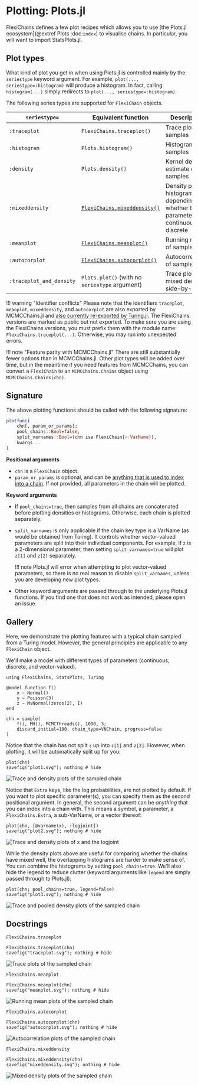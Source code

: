# Plotting: Plots.jl

FlexiChains defines a few plot recipes which allows you to use [the Plots.jl ecosystem](@extref Plots :doc:`index`) to visualise chains.
In particular, you will want to import StatsPlots.jl.

## Plot types

What kind of plot you get in when using Plots.jl is controlled mainly by the `seriestype` keyword argument.
For example, `plot(..., seriestype=:histogram)` will produce a histogram.
In fact, calling `histogram(...)` simply redirects to `plot(..., seriestype=:histogram)`.

The following series types are supported for `FlexiChain` objects.

| `seriestype=`            | Equivalent function                            | Description                                                                             |
| -------------            | ---------------------                          | -------------                                                                           |
| `:traceplot`             | `FlexiChains.traceplot()`                      | Trace plot of samples                                                                   |
| `:histogram`             | `Plots.histogram()`                            | Histogram of samples                                                                    |
| `:density`               | `Plots.density()`                              | Kernel density estimate of samples                                                      |
| `:mixeddensity`          | [`FlexiChains.mixeddensity()`](@ref)           | Density plot or histogram, depending on whether the parameter is continuous or discrete |
| `:meanplot`              | [`FlexiChains.meanplot()`](@ref)               | Running mean of samples                                                                 |
| `:autocorplot`           | [`FlexiChains.autocorplot()`](@ref)            | Autocorrelation of samples                                                              |
| `:traceplot_and_density` | `Plots.plot()` (with no `seriestype` argument) | Trace plot and mixed density side-by-side                                               |

!!! warning "Identifier conflicts"
    Please note that the identifiers `traceplot`, `meanplot`, `mixeddensity`, and `autocorplot` are also exported by MCMCChains.jl and [also currently re-exported by Turing.jl](https://github.com/TuringLang/Turing.jl/issues/2681). The FlexiChains versions are marked as public but not exported. To make sure you are using the FlexiChains versions, you must prefix them with the module name: `FlexiChains.traceplot(...)`. Otherwise, you may run into unexpected errors. 

!!! note "Feature parity with MCMCChains.jl"
    There are still substantially fewer options than in MCMCChains.jl. Other plot types will be added over time, but in the meantime if you need features from MCMCChains, you can convert a `FlexiChain` to an `MCMCChains.Chains` object using `MCMCChains.Chains(chn)`.

## Signature

The above plotting functions should be called with the following signature:

```julia
plotfunc(
    chn[, param_or_params];
    pool_chains::Bool=false,
    split_varnames::Bool=(chn isa FlexiChain{<:VarName}),
    kwargs...
)
```

**Positional arguments**

- `chn` is a `FlexiChain` object.
- `param_or_params` is optional, and can be [anything that is used to index into a chain](@ref "Indexing"). If not provided, all parameters in the chain will be plotted.

**Keyword arguments**

- If `pool_chains=true`, then samples from all chains are concatenated before plotting densities or histograms.
  Otherwise, each chain is plotted separately.

- `split_varnames` is only applicable if the chain key type is a VarName (as would be obtained from Turing).
  It controls whether vector-valued parameters are split into their individual components.
  For example, if `z` is a 2-dimensional parameter, then setting `split_varnames=true` will plot `z[1]` and `z[2]` separately.

  !!! note
      Plots.jl will error when attempting to plot vector-valued parameters, so there is no real reason to disable `split_varnames`, unless you are developing new plot types.

- Other keyword arguments are passed through to the underlying Plots.jl functions. If you find one that does not work as intended, please open an issue.

## Gallery

Here, we demonstrate the plotting features with a typical chain sampled from a Turing model.
However, the general principles are applicable to any `FlexiChain` object.

We'll make a model with different types of parameters (continuous, discrete, and vector-valued).

```@example 1
using FlexiChains, StatsPlots, Turing

@model function f()
    x ~ Normal()
    y ~ Poisson(3)
    z ~ MvNormal(zeros(2), I)
end

chn = sample(
    f(), MH(), MCMCThreads(), 1000, 3;
    discard_initial=100, chain_type=VNChain, progress=false
)
```

Notice that the chain has not split `z` up into `z[1]` and `z[2]`.
However, when plotting, it will be automatically split up for you:

```@example 1
plot(chn)
savefig("plot1.svg"); nothing # hide
```

![Trace and density plots of the sampled chain](plot1.svg)

Notice that `Extra` keys, like the log probabilities, are not plotted by default.
If you want to plot specific parameter(s), you can specify them as the second positional argument.
In general, the second argument can be _anything_ that you can index into a chain with.
This means a symbol, a parameter, a `FlexiChains.Extra`, a sub-VarName, or a vector thereof:

```@example 1
plot(chn, [@varname(x), :logjoint])
savefig("plot2.svg"); nothing # hide
```

![Trace and density plots of x and the logjoint](plot2.svg)

While the density plots above are useful for comparing whether the chains have mixed well, the overlapping histograms are harder to make sense of.
You can combine the histograms by setting `pool_chains=true`.
We'll also hide the legend to reduce clutter (keyword arguments like `legend` are simply passed through to Plots.jl):

```@example 1
plot(chn; pool_chains=true, legend=false)
savefig("plot3.svg"); nothing # hide
```

![Trace and pooled density plots of the sampled chain](plot3.svg)

## Docstrings

```@docs
FlexiChains.traceplot
```

```@example 1
FlexiChains.traceplot(chn)
savefig("traceplot.svg"); nothing # hide
```

![Trace plots of the sampled chain](traceplot.svg)

```@docs
FlexiChains.meanplot
```

```@example 1
FlexiChains.meanplot(chn)
savefig("meanplot.svg"); nothing # hide
```

![Running mean plots of the sampled chain](meanplot.svg)

```@docs
FlexiChains.autocorplot
```

```@example 1
FlexiChains.autocorplot(chn)
savefig("autocorplot.svg"); nothing # hide
```

![Autocorrelation plots of the sampled chain](autocorplot.svg)

```@docs
FlexiChains.mixeddensity
```

```@example 1
FlexiChains.mixeddensity(chn)
savefig("mixeddensity.svg"); nothing # hide
```

![Mixed density plots of the sampled chain](mixeddensity.svg)

